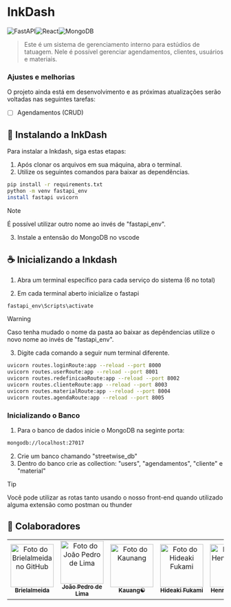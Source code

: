 #   InkDash
![FastAPI](https://img.shields.io/badge/FastAPI-005571?style=for-the-badge&logo=fastapi)![React](https://img.shields.io/badge/react-%2320232a.svg?style=for-the-badge&logo=react&logoColor=%2361DAFB)![MongoDB](https://img.shields.io/badge/MongoDB-%234ea94b.svg?style=for-the-badge&logo=mongodb&logoColor=white)
> Este é um sistema de gerenciamento interno para estúdios de tatuagem. Nele é possível gerenciar agendamentos, clientes, usuários e materiais.

### Ajustes e melhorias

O projeto ainda está em desenvolvimento e as próximas atualizações serão voltadas nas seguintes tarefas:

- [ ] Agendamentos (CRUD)

## 🚀 Instalando a InkDash

Para instalar a Inkdash, siga estas etapas:

1. Após clonar os arquivos em sua máquina, abra o terminal.
2. Utilize os seguintes comandos para baixar as dependências.

```bash
pip install -r requirements.txt
python -m venv fastapi_env
install fastapi uvicorn
```
> [!NOTE]
> É possível utilizar outro nome ao invés de "fastapi_env".

3. Instale a entensão do MongoDB no vscode

## ☕ Inicializando a Inkdash

1. Abra um terminal específico para cada serviço do sistema (6 no total)

2. Em cada terminal aberto inicialize o fastapi

```bash
fastapi_env\Scripts\activate
```
> [!WARNING]
> Caso tenha mudado o nome da pasta ao baixar as depêndencias utilize o novo nome ao invés de "fastapi_env".

3. Digite cada comando a seguir num terminal diferente.

```bash
uvicorn routes.loginRoute:app --reload --port 8000
uvicorn routes.userRoute:app --reload --port 8001
uvicorn routes.redefinicaoRoute:app --reload --port 8002
uvicorn routes.clienteRoute:app --reload --port 8003
uvicorn routes.materialRoute:app --reload --port 8004
uvicorn routes.agendaRoute:app --reload --port 8005

```
### Inicializando o Banco

1. Para o banco de dados inicie o MongoDB na seginte porta:

```bash
mongodb://localhost:27017
```
2. Crie um banco chamando "streetwise_db"
3. Dentro do banco crie as collection: "users", "agendamentos", "cliente" e "material"

> [!TIP]
> Você pode utilizar as rotas tanto usando o nosso front-end quando utilizado alguma extensão como postman ou thunder

## 🤝 Colaboradores

<table>
  <tr>
    <td align="center">
      <a href="#" title="defina o titulo do link">
        <img src="https://avatars.githubusercontent.com/u/128440479?s=400&u=a308ecb320d3bc000c31194508b884eadbb01366&v=4" width="100px;" alt="Foto do Brielalmeida no GitHub"/><br>
        <sub>
          <b>Brielalmeida</b>
        </sub>
      </a>
    </td>
    <td align="center">
      <a href="#" title="defina o titulo do link">
        <img src="https://avatars.githubusercontent.com/u/99226416?v=4" width="100px;" alt="Foto do João Pedro de Lima"/><br>
        <sub>
          <b>João Pedro de Lima</b>
        </sub>
      </a>
    </td>
    <td align="center">
      <a href="#" title="defina o titulo do link">
        <img src="https://avatars.githubusercontent.com/u/116198015?v=4" width="100px;" alt="Foto do Kaunang"/><br>
        <sub>
          <b>Kauang☯</b>
        </sub>
      </a>
    </td>
    <td align="center">
      <a href="#" title="defina o titulo do link">
        <img src="https://avatars.githubusercontent.com/u/107219109?v=4" width="100px;" alt="Foto do Hideaki Fukami"/><br>
        <sub>
          <b>Hideaki Fukami</b>
        </sub>
      </a>
    </td>
    <td align="center">
      <a href="#" title="defina o titulo do link">
        <img src="https://avatars.githubusercontent.com/u/131377083?v=4" width="100px;" alt="Foto do HenryPilotinho"/><br>
        <sub>
          <b>HenryPilotinho</b>
        </sub>
      </a>
    </td>
  </tr>
</table>